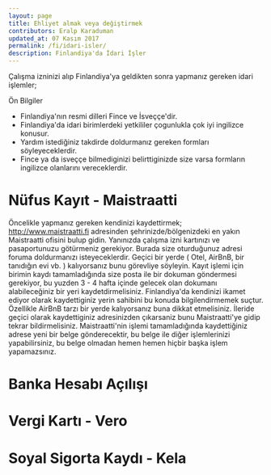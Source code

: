 ```yaml
---
layout: page
title: Ehliyet almak veya değiştirmek
contributors: Eralp Karaduman
updated_at: 07 Kasım 2017
permalink: /fi/idari-isler/
description: Finlandiya'da İdari İşler
---
```


Çalışma izninizi alıp Finlandiya'ya geldikten sonra yapmanız gereken idari işlemler;

Ön Bilgiler
- Finlandiya'nın resmi dilleri Fince ve İsveççe'dir.
- Finlandiya'da idari birimlerdeki yetkililer çogunlukla çok iyi ingilizce konusur.
- Yardım istediğiniz takdirde doldurmanız gereken formları söyleyeceklerdir.
- Fince ya da isveççe bilmediginizi belirttiginizde size varsa formların ingilizce olanlarını vereceklerdir.

Nüfus Kayıt - Maistraatti
=========================

Öncelikle yapmanız gereken kendinizi kaydettirmek; http://www.maistraatti.fi adresinden şehrinizde/bölgenizdeki en yakın Maistraatti ofisini bulup gidin. Yanınızda çalışma izni kartınızı ve pasaportunuzu götürmeniz gerekiyor. Burada size oturduğunuz adresi foruma doldurmanızı isteyeceklerdir. Geçici bir yerde ( Otel, AirBnB, bir tanıdığın evi vb. ) kalıyorsanız bunu görevliye söyleyin. Kayıt işlemi için birimin kaydı tamamladığında size posta ile bir dokuman göndermesi gerekiyor, bu yuzden 3 - 4 hafta içinde gelecek olan dokumanı alabileceğiniz bir yeri kaydetdirmelisiniz. Finlandiya'da kendinizi ikamet ediyor olarak kaydettiginiz yerin sahibini bu konuda bilgilendirmemek suçtur. Özellikle AirBnB tarzı bir yerde kalıyorsanız buna dikkat etmelisiniz. İleride geçici olarak kaydettiginiz adresinizden çıkarsaniz bunu Maistraatti'ye gidip tekrar bildirmelisiniz. Maistraatti'nin işlemi tamamladığında kaydettiğiniz adrese yeni bir belge gönderecektir, bu belge ile diğer işlemlerinizi yapabilirsiniz, bu belge olmadan hemen hemen hiçbir başka işlem yapamazsınız.

Banka Hesabı Açılışı
====================

Vergi Kartı - Vero
==================

Soyal Sigorta Kaydı - Kela
==========================

